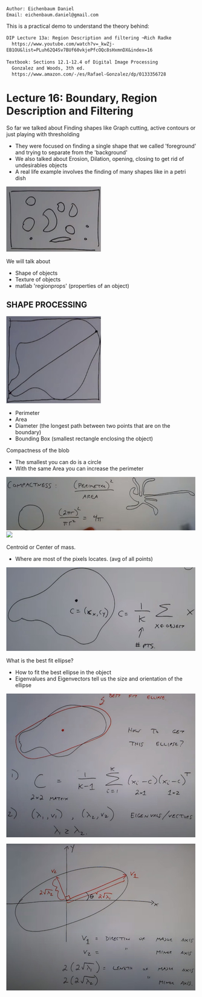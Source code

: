 ```
Author: Eichenbaum Daniel
Email: eichenbaum.daniel@gmail.com
```
This is a practical demo to understand the theory behind:
```
DIP Lecture 13a: Region Description and filtering ¬Rich Radke
  https://www.youtube.com/watch?v=_kwZj-EB1OU&list=PLuh62Q4Sv7BUf60vkjePfcOQc8sHxmnDX&index=16

Textbook: Sections 12.1-12.4 of Digital Image Processing
  Gonzalez and Woods, 3th ed.  
  https://www.amazon.com/-/es/Rafael-Gonzalez/dp/0133356728  
```

# Lecture 16: Boundary, Region Description and Filtering

So far we talked about Finding shapes like Graph cutting, active contours or just playing with thresholding
- They were focused on finding a single shape that we called 'foreground' and trying to separate from the 'background'
- We also talked about Erosion, Dilation, opening, closing to get rid of undesirables objects
- A real life example involves the finding of many shapes like in a petri dish

![](petri_dish.jpg)

We will talk about
- Shape of objects
- Texture of objects
- matlab 'regionprops' (properties of an object)

## SHAPE PROCESSING

![](blob_properties.jpg)

- Perimeter
- Area
- Diameter (the longest path between two points that are on the boundary)
- Bounding Box (smallest rectangle enclosing the object)

Compactness of the blob
- The smallest you can do is a circle
- With the same Area you can increase the perimeter

![](compactness.jpg)
![](circularity)

Centroid or Center of mass.
- Where are most of the pixels locates. (avg of all points)

![](centroid.jpg)

What is the best fit ellipse?
- How to fit the best ellipse in the object
- Eigenvalues and Eigenvectors tell us the size and orientation of the ellipse

![](ellipse_fit.jpg)

![](eigenval.jpg)
